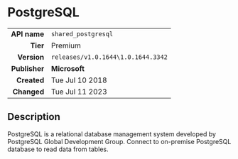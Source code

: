 # PostgreSQL
| | |
|-:|-|
|**API name**|`shared_postgresql`|
|**Tier**|Premium|
|**Version**|`releases/v1.0.1644\1.0.1644.3342`|
|**Publisher**|**Microsoft**|
|**Created**|Tue Jul 10 2018|
|**Changed**|Tue Jul 11 2023|

## Description
PostgreSQL is a relational database management system developed by PostgreSQL Global Development Group. Connect to on-premise PostgreSQL database to read data from tables.
